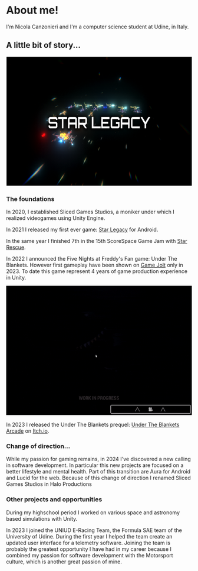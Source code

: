 # About me!
I'm Nicola Canzonieri and I'm a computer science student at Udine, in Italy.

## A little bit of story...

<p align="center">
    <img width="600" height="350" src="./assets/star-legacy.png">
</p>

### The foundations

In 2020, I established Sliced Games Studios, a moniker under which I realized videogames using Unity Engine.

In 2021 I released my first ever game: [Star Legacy](https://sliced-games-studios.itch.io/star-legacy) for Android.

In the same year I finished 7th in the 15th ScoreSpace Game Jam with [Star Rescue](https://sliced-games-studios.itch.io/star-rescue).

In 2022 I announced the Five Nights at Freddy's Fan game: Under The Blankets. However first gameplay have been shown on [Game Jolt](https://gamejolt.com/p/under-the-blankets-first-devlog-game-page-open-rshpkdnk) only in 2023. To date this game represent 4 years of game production experience in Unity.

<p align="center">
    <img width="600" height="350" src="./assets/under-the-blankets.gif">
</p>

In 2023 I released the Under The Blankets prequel: [Under The Blankets Arcade](https://sliced-games-studios.itch.io/the-inventor) on [Itch.io](https://sliced-games-studios.itch.io/).

### Change of direction...

While my passion for gaming remains, in 2024 I've discovered a new calling in software development. In particular this new projects are focused on a better lifestyle and mental health. Part of this transition are Aura for Android and Lucid for the web. Because of this change of direction I renamed Sliced Games Studios in Halo Productions

### Other projects and opportunities

During my highschool period I worked on various space and astronomy based simulations with Unity.

In 2023 I joined the UNIUD E-Racing Team, the Formula SAE team of the University of Udine. During the first year I helped the team create an updated user interface for a telemetry software. Joining the team is probably the greatest opportunity I have had in my career because I combined my passion for software development with the Motorsport culture, which is another great passion of mine.